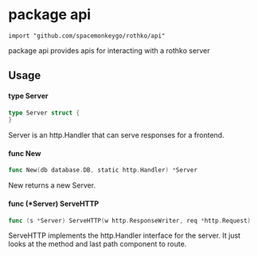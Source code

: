 # package api

`import "github.com/spacemonkeygo/rothko/api"`

package api provides apis for interacting with a rothko server

## Usage

#### type Server

```go
type Server struct {
}
```

Server is an http.Handler that can serve responses for a frontend.

#### func  New

```go
func New(db database.DB, static http.Handler) *Server
```
New returns a new Server.

#### func (*Server) ServeHTTP

```go
func (s *Server) ServeHTTP(w http.ResponseWriter, req *http.Request)
```
ServeHTTP implements the http.Handler interface for the server. It just looks at
the method and last path component to route.
